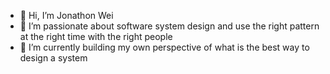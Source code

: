 - 👋 Hi, I’m Jonathon Wei
- 👀 I’m passionate about software system design and use the right pattern at the right time with the right people
- 🌱 I’m currently building my own perspective of what is the best way to design a system
